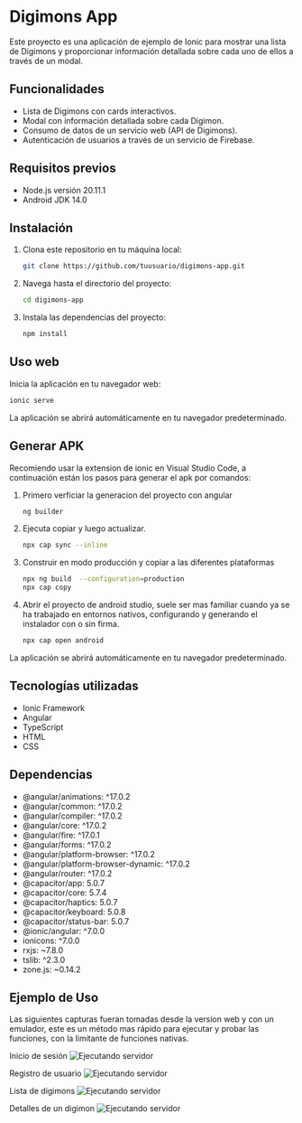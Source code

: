 # Digimons App

Este proyecto es una aplicación de ejemplo de Ionic para mostrar una lista de Digimons y proporcionar información detallada sobre cada uno de ellos a través de un modal.

## Funcionalidades

- Lista de Digimons con cards interactivos.
- Modal con información detallada sobre cada Digimon.
- Consumo de datos de un servicio web (API de Digimons).
- Autenticación de usuarios a través de un servicio de Firebase.

## Requisitos previos

- Node.js versión 20.11.1
- Android JDK 14.0

## Instalación

1. Clona este repositorio en tu máquina local:

   ```bash
   git clone https://github.com/tuusuario/digimons-app.git
   
2. Navega hasta el directorio del proyecto:

   ```bash
   cd digimons-app

3. Instala las dependencias del proyecto:

   ```bash
   npm install
   
## Uso web

Inicia la aplicación en tu navegador web:

   ```bash
   ionic serve
   ```

La aplicación se abrirá automáticamente en tu navegador predeterminado.  

## Generar APK

Recomiendo usar la extension de ionic en Visual Studio Code, a continuación están los pasos para generar el apk por comandos:

1. Primero verficiar la generacion del proyecto con angular

   ```bash
   ng builder
   ```

2. Ejecuta copiar y luego actualizar.

   ```bash
   npx cap sync --inline
   ```

3. Construir en modo producción y copiar a las diferentes plataformas

   ```bash
   npx ng build  --configuration=production
   npx cap copy
   ```
4. Abrir el proyecto de android studio, suele ser mas familiar cuando ya se ha trabajado en entornos nativos, configurando y generando el instalador con o sin firma.  

   ```bash
   npx cap open android
   ```


La aplicación se abrirá automáticamente en tu navegador predeterminado.  

## Tecnologías utilizadas

- Ionic Framework
- Angular
- TypeScript
- HTML
- CSS

## Dependencias

- @angular/animations: ^17.0.2
- @angular/common: ^17.0.2
- @angular/compiler: ^17.0.2
- @angular/core: ^17.0.2
- @angular/fire: ^17.0.1
- @angular/forms: ^17.0.2
- @angular/platform-browser: ^17.0.2
- @angular/platform-browser-dynamic: ^17.0.2
- @angular/router: ^17.0.2
- @capacitor/app: 5.0.7
- @capacitor/core: 5.7.4
- @capacitor/haptics: 5.0.7
- @capacitor/keyboard: 5.0.8
- @capacitor/status-bar: 5.0.7
- @ionic/angular: ^7.0.0
- ionicons: ^7.0.0
- rxjs: ~7.8.0
- tslib: ^2.3.0
- zone.js: ~0.14.2

## Ejemplo de Uso

Las siguientes capturas fueran tomadas desde la version web y con un emulador, este es un método mas rápido para ejecutar y probar las funciones, con la limitante de funciones nativas.

Inicio de sesión
![Ejecutando servidor](img/login.png)

Registro de usuario
![Ejecutando servidor](img/register.png)

Lista de digimons
![Ejecutando servidor](img/digimon_list.png)

Detalles de un digimon
![Ejecutando servidor](img/digimon_detail.png)

